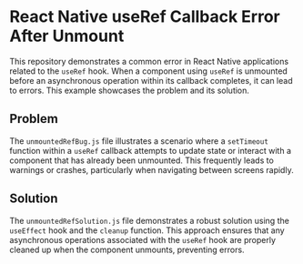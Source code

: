 # React Native useRef Callback Error After Unmount

This repository demonstrates a common error in React Native applications related to the `useRef` hook.  When a component using `useRef` is unmounted before an asynchronous operation within its callback completes, it can lead to errors. This example showcases the problem and its solution.

## Problem

The `unmountedRefBug.js` file illustrates a scenario where a `setTimeout` function within a `useRef` callback attempts to update state or interact with a component that has already been unmounted.  This frequently leads to warnings or crashes, particularly when navigating between screens rapidly.

## Solution

The `unmountedRefSolution.js` file demonstrates a robust solution using the `useEffect` hook and the `cleanup` function.  This approach ensures that any asynchronous operations associated with the `useRef` hook are properly cleaned up when the component unmounts, preventing errors.
